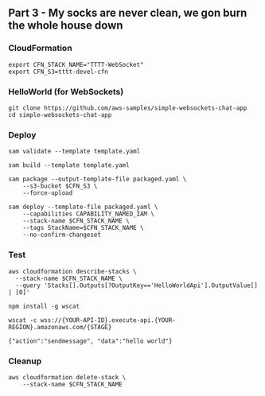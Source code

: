 ## Part 3 - My socks are never clean, we gon burn the whole house down

### CloudFormation

    export CFN_STACK_NAME="TTTT-WebSocket"
    export CFN_S3=tttt-devel-cfn

### HelloWorld (for WebSockets)

    git clone https://github.com/aws-samples/simple-websockets-chat-app
    cd simple-websockets-chat-app

### Deploy

    sam validate --template template.yaml

    sam build --template template.yaml

    sam package --output-template-file packaged.yaml \
        --s3-bucket $CFN_S3 \
        --force-upload

    sam deploy --template-file packaged.yaml \
        --capabilities CAPABILITY_NAMED_IAM \
        --stack-name $CFN_STACK_NAME \
        --tags StackName=$CFN_STACK_NAME \
        --no-confirm-changeset

### Test

    aws cloudformation describe-stacks \
      --stack-name $CFN_STACK_NAME \
      --query 'Stacks[].Outputs[?OutputKey=='HelloWorldApi'].OutputValue[] | [0]'

    npm install -g wscat

    wscat -c wss://{YOUR-API-ID}.execute-api.{YOUR-REGION}.amazonaws.com/{STAGE}

    {"action":"sendmessage", "data":"hello world"}


### Cleanup

    aws cloudformation delete-stack \
        --stack-name $CFN_STACK_NAME
